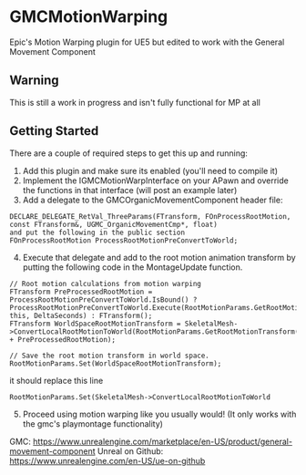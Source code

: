 # GMCMotionWarping
Epic's Motion Warping plugin for UE5 but edited to work with the General Movement Component

## Warning
This is still a work in progress and isn't fully functional for MP at all

## Getting Started

There are a couple of required steps to get this up and running:
1. Add this plugin and make sure its enabled (you'll need to compile it)
2. Implement the IGMCMotionWarpInterface on your APawn and override the functions in that interface (will post an example later)
3. Add a delegate to the GMCOrganicMovementComponent header file:
```
DECLARE_DELEGATE_RetVal_ThreeParams(FTransform, FOnProcessRootMotion, const FTransform&, UGMC_OrganicMovementCmp*, float)
and put the following in the public section
FOnProcessRootMotion ProcessRootMotionPreConvertToWorld;
```
4. Execute that delegate and add to the root motion animation transform by putting the following code in the MontageUpdate function.
```
// Root motion calculations from motion warping
FTransform PreProcessedRootMotion = ProcessRootMotionPreConvertToWorld.IsBound() ? ProcessRootMotionPreConvertToWorld.Execute(RootMotionParams.GetRootMotionTransform(), this, DeltaSeconds) : FTransform();
FTransform WorldSpaceRootMotionTransform = SkeletalMesh->ConvertLocalRootMotionToWorld(RootMotionParams.GetRootMotionTransform() + PreProcessedRootMotion);

// Save the root motion transform in world space.
RootMotionParams.Set(WorldSpaceRootMotionTransform);
```

it should replace this line
```
RootMotionParams.Set(SkeletalMesh->ConvertLocalRootMotionToWorld
```
5. Proceed using motion warping like you usually would! (It only works with the gmc's playmontage functionality)

GMC: https://www.unrealengine.com/marketplace/en-US/product/general-movement-component
Unreal on Github: https://www.unrealengine.com/en-US/ue-on-github
